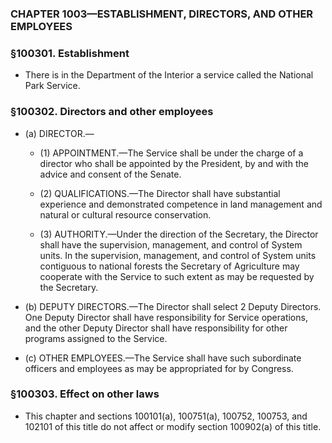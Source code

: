 ### **CHAPTER 1003—ESTABLISHMENT, DIRECTORS, AND OTHER EMPLOYEES**

### §100301. Establishment
* There is in the Department of the Interior a service called the National Park Service.

### §100302. Directors and other employees
* (a) DIRECTOR.—

  * (1) APPOINTMENT.—The Service shall be under the charge of a director who shall be appointed by the President, by and with the advice and consent of the Senate.

  * (2) QUALIFICATIONS.—The Director shall have substantial experience and demonstrated competence in land management and natural or cultural resource conservation.

  * (3) AUTHORITY.—Under the direction of the Secretary, the Director shall have the supervision, management, and control of System units. In the supervision, management, and control of System units contiguous to national forests the Secretary of Agriculture may cooperate with the Service to such extent as may be requested by the Secretary.


* (b) DEPUTY DIRECTORS.—The Director shall select 2 Deputy Directors. One Deputy Director shall have responsibility for Service operations, and the other Deputy Director shall have responsibility for other programs assigned to the Service.

* (c) OTHER EMPLOYEES.—The Service shall have such subordinate officers and employees as may be appropriated for by Congress.

### §100303. Effect on other laws
* This chapter and sections 100101(a), 100751(a), 100752, 100753, and 102101 of this title do not affect or modify section 100902(a) of this title.